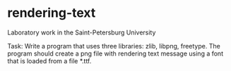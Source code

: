 # rendering-text
Laboratory work in the Saint-Petersburg University

Task:
Write a program that uses three libraries: zlib, libpng, freetype. The program should create a png file with rendering text message using a font that is loaded from a file *.ttf.
